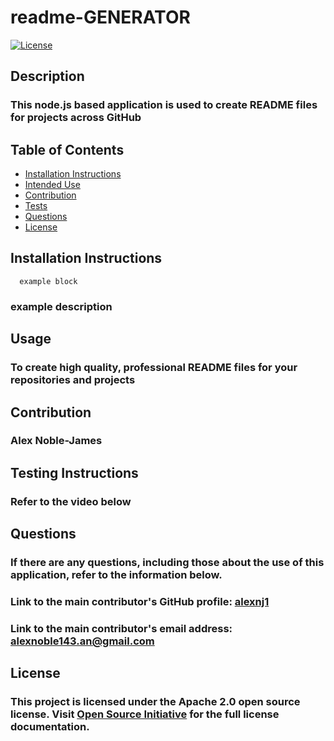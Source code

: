 
  # readme-GENERATOR

  [![License](https://img.shields.io/badge/License-Apache_2.0-blue.svg)](https://opensource.org/licenses/Apache-2.0)

  ## Description


  ### This node.js based application is used to create  README files for projects across GitHub

  ## Table of Contents


  * [Installation Instructions](#installation-instructions)
  * [Intended Use](#usage)
  * [Contribution](#contribution)
  * [Tests](#testing-instructions)
  * [Questions](#questions)
  * [License](#license)

  ## Installation Instructions


      example block
### example description


  ## Usage


  ### To create high quality, professional README files for your repositories and projects
  
  ## Contribution


### Alex Noble-James

  
  ## Testing Instructions


  ### Refer to the video below
  
  ## Questions


  ### If there are any questions, including those about the use of this application, refer to the information below.
  
  ### Link to the main contributor's GitHub profile: [alexnj1](https://www.github.com/alexnj1)

  ### Link to the main contributor's email address: alexnoble143.an@gmail.com
  
  ## License
  
  
  ### This project is licensed under the Apache 2.0 open source license. Visit [Open Source Initiative](http://www.opensource.org/licenses/Apache-2.0) for the full license documentation.
  